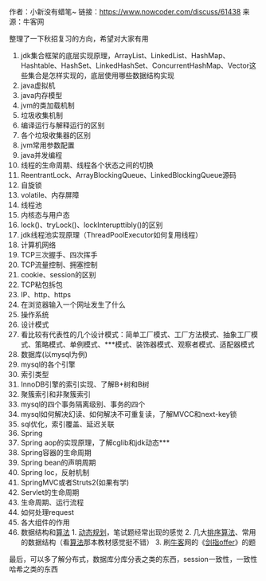 作者：小新没有蜡笔~
链接：https://www.nowcoder.com/discuss/61438
来源：牛客网



整理了一下秋招复习的方向，希望对大家有用 

1.  jdk集合框架的底层实现原理，ArrayList、LinkedList、HashMap、Hashtable、HashSet、LinkedHashSet、ConcurrentHashMap、Vector这些集合是怎样实现的，底层使用哪些数据结构实现 
2.  java虚拟机   
   1.  java内存模型 
   2.  jvm的类加载机制 
   3.  垃圾收集机制 
   4.  编译运行与解释运行的区别 
   5.  各个垃圾收集器的区别 
   6.  jvm常用参数配置 
3.  java并发编程   
   1.  线程的生命周期、线程各个状态之间的切换 
   2.  ReentrantLock、ArrayBlockingQueue、LinkedBlockingQueue源码 
   3.  自旋锁 
   4.  volatile、内存屏障 
   5.  线程池 
   6.  内核态与用户态 
   7.  lock()、tryLock()、lockInterupttibly()的区别 
   8.  jdk线程池实现原理（ThreadPoolExecutor如何复用线程） 
4.  计算机网络   
   1.  TCP三次握手、四次挥手 
   2.  TCP流量控制、拥塞控制 
   3.  cookie、session的区别 
   4.  TCP粘包拆包 
   5.  IP、http、https 
   6.  在浏览器输入一个网址发生了什么 
5.  操作系统 
6.  设计模式   
   1.  看比较有代表性的几个设计模式：简单工厂模式、工厂方法模式、抽象工厂模式、策略模式、单例模式、***模式、装饰器模式、观察者模式、适配器模式 
7.  数据库(以mysql为例)   
   1.  mysql的各个引擎 
   2.  索引类型 
   3.  InnoDB引擎的索引实现、了解B+树和B树 
   4.  聚簇索引和非聚簇索引 
   5.  mysql的四个事务隔离级别、事务的四个 
   6.  mysql如何解决幻读、如何解决不可重复读，了解MVCC和next-key锁 
   7.  sql优化，索引覆盖、延迟关联 
8.  Spring   
   1.  Spring aop的实现原理，了解cglib和jdk动态*** 
   2.  Spring容器的生命周期 
   3.  Spring bean的声明周期 
   4.  Spring Ioc，反射机制 
9.  SpringMVC或者Struts2(如果有学)   
   1.  Servlet的生命周期 
   2.  生命周期、运行流程 
   3.  如何处理request 
   4.  各大组件的作用 
10.  数据结构和[算法]() 
    1.  [动态规划]()，笔试题经常出现的感觉 
    2.  几大[排序]()[算法]()、常用的数据结构（看[算法]()那本教材感觉挺不错） 
    3.  刷[牛客]()网的《[剑指offer]()》的题 

  最后，可以多了解分布式，数据库分库分表之类的东西，session一致性，一致性哈希之类的东西